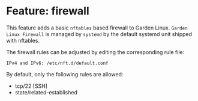 # Feature: firewall
This feature adds a basic `nftables` based firewall to Garden Linux. `Garden Linux Firewall`
 is managed by `systemd` by the default systemd unit shipped with nftables.

The firewall rules can be adjusted by editing the corresponding rule file:
```
IPv4 and IPv6: /etc/nft.d/default.conf
```

By default, only the following rules are allowed:

 * tcp/22 [SSH]
 * state/related-established
